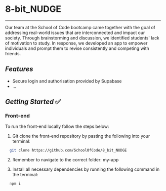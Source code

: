 # 8-bit_NUDGE

---------------------------------------------------------------------

Our team at the School of Code bootcamp came together with the goal of addressing real-world issues that are interconnected and impact our society. Through brainstorming and discussion, we identified students' lack of motivation to study. In response, we developed an app to empower individuals and prompt them to revise consistently and competing with friends.

## **_Features_**

- Secure login and authorisation provided by Supabase
- ...

## **_Getting Started_** ✅

### **Front-end**

To run the front-end locally follow the steps below:

1. Git clone the front-end repository by pasting the following into your terminal:

```bash
  git clone https://github.com/SchoolOfCode/8_bit_NUDGE
```

2. Remember to navigate to the correct folder: my-app

3. Install all necessary dependencies by running the following command in the terminal:

```bash
  npm i
```
